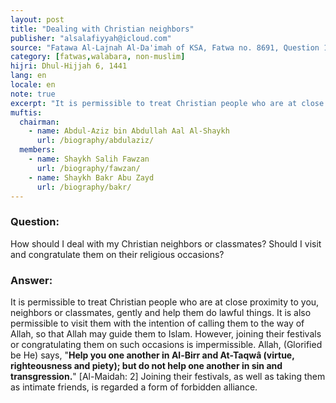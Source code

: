```yaml
---
layout: post
title: "Dealing with Christian neighbors"
publisher: "alsalafiyyah@icloud.com"
source: "Fatawa Al-Lajnah Al-Da'imah of KSA, Fatwa no. 8691, Question 10"
category: [fatwas,walabara, non-muslim]
hijri: Dhul-Hijjah 6, 1441
lang: en
locale: en
note: true
excerpt: "It is permissible to treat Christian people who are at close proximity to you, neighbors or classmates, gently and help them do lawful things."
muftis:
  chairman: 
    - name: Abdul-Aziz bin Abdullah Aal Al-Shaykh
      url: /biography/abdulaziz/
  members: 
    - name: Shaykh Salih Fawzan
      url: /biography/fawzan/
    - name: Shaykh Bakr Abu Zayd
      url: /biography/bakr/
---
```


### Question: 
 
How should I deal with my Christian neighbors or classmates? Should I visit and congratulate them on their religious occasions?

### Answer:

It is permissible to treat Christian people who are at close proximity to you, neighbors or classmates, gently and help them do lawful things. It is also permissible to visit them with the intention of calling them to the way of Allah, so that Allah may guide them to Islam. However, joining their festivals or congratulating them on such occasions is impermissible. Allah, (Glorified be He) says, "**Help you one another in Al-Birr and At-Taqwâ (virtue, righteousness and piety); but do not help one another in sin and transgression.**" [Al-Maidah: 2] Joining their festivals, as well as taking them as intimate friends, is regarded a form of forbidden alliance.
